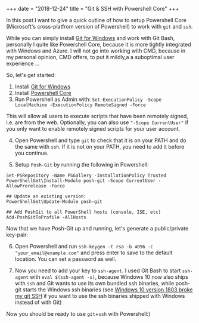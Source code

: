 +++
date = "2018-12-24"
title = "Git & SSH with Powershell Core"
+++

In this post I want to give a quick outline of how to setup Powershell Core (Microsoft's cross-platfrom version of Powershell) to work with `git` and `ssh`.

While you can simply install [Git for Windows](https://git-scm.com/download/win) and work with Git Bash, personally I quite like Powershell Core, because it is more tightly integrated with Windows and Azure. I will not go into working with CMD, because in my personal opinion, CMD offers, to put it mildly,a a suboptimal user experience ...

So, let's get started:

1. Install [Git for Windows](https://git-scm.com/download/win)
2. Install [Powershell Core](https://github.com/PowerShell/PowerShell)
3. Run Powershell as Admin with:
`Set-ExecutionPolicy -Scope LocalMachine -ExecutionPolicy RemoteSigned -Force` 

This will allow all users to execute scripts that have been remotely signed, i.e. are from the web. Optionally, you can also use `"-Scope CurrentUser"` if you only want to enable remotely signed scripts for your user account.

4. Open Powershell and type `git` to check that it is on your PATH and do the same with `ssh`. If it is not on your PATH, you need to add it before you continue.

5. Setup `Posh-Git` by running the following in Powershell:

```
Set-PSRepository -Name PSGallery -InstallationPolicy Trusted
PowerShellGet\Install-Module posh-git -Scope CurrentUser -AllowPrerelease -Force

## Update an existing version:
PowerShellGet\Update-Module posh-git

## Add PoshGit to all PowerShell hosts (console, ISE, etc)
Add-PoshGitToProfile -AllHosts
```

Now that we have Posh-Git up and running, let's generate a public/private key-pair:

6. Open Powershell and run `ssh-keygen -t rsa -b 4096 -C "your_email@example.com"` and press enter to save to the default location. You can set a password as well.

7. Now you need to add your key to `ssh-agent`. I used Git Bash to start `ssh-agent` with `eval $(ssh-agent -s)`, because Windows 10 now also ships with `ssh` and Git wants to use its own bundled ssh binaries, while posh-git starts the Windows ssh binaries (see [Windows 10 version 1803 broke my git SSH](https://adamralph.com/2018/05/15/windows-10-version-1803-broke-my-git-ssh/) if you want to use the ssh binaries shipped with Windows instead of with Git)

Now you should be ready to use `git`+`ssh` with Powershell:)